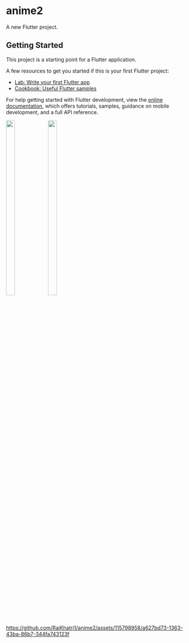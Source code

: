 # anime2

A new Flutter project.

## Getting Started

This project is a starting point for a Flutter application.

A few resources to get you started if this is your first Flutter project:

- [Lab: Write your first Flutter app](https://docs.flutter.dev/get-started/codelab)
- [Cookbook: Useful Flutter samples](https://docs.flutter.dev/cookbook)

For help getting started with Flutter development, view the
[online documentation](https://docs.flutter.dev/), which offers tutorials,
samples, guidance on mobile development, and a full API reference.
<p>
 <img src = "https://github.com/RajKhatri1/anime2/assets/115798958/cd5b6e6f-cbc5-45f1-870f-69c964a5fe19"width=22% height=35%>
 <img src = "https://github.com/RajKhatri1/anime2/assets/115798958/3a8f9eae-2d23-47d9-bb54-f9c9cea784b4"width=22% height=35%>
 

https://github.com/RajKhatri1/anime2/assets/115798958/a627bd73-1363-43ba-86b7-344fa743123f


</p>


